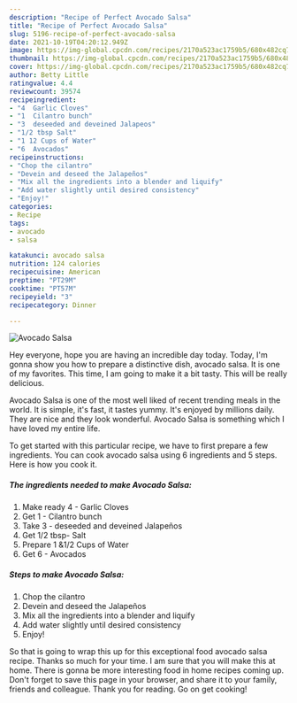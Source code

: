 ```yaml
---
description: "Recipe of Perfect Avocado Salsa"
title: "Recipe of Perfect Avocado Salsa"
slug: 5196-recipe-of-perfect-avocado-salsa
date: 2021-10-19T04:20:12.949Z
image: https://img-global.cpcdn.com/recipes/2170a523ac1759b5/680x482cq70/avocado-salsa-recipe-main-photo.jpg
thumbnail: https://img-global.cpcdn.com/recipes/2170a523ac1759b5/680x482cq70/avocado-salsa-recipe-main-photo.jpg
cover: https://img-global.cpcdn.com/recipes/2170a523ac1759b5/680x482cq70/avocado-salsa-recipe-main-photo.jpg
author: Betty Little
ratingvalue: 4.4
reviewcount: 39574
recipeingredient:
- "4  Garlic Cloves"
- "1  Cilantro bunch"
- "3  deseeded and deveined Jalapeos"
- "1/2 tbsp Salt"
- "1 12 Cups of Water"
- "6  Avocados"
recipeinstructions:
- "Chop the cilantro"
- "Devein and deseed the Jalapeños"
- "Mix all the ingredients into a blender and liquify"
- "Add water slightly until desired consistency"
- "Enjoy!"
categories:
- Recipe
tags:
- avocado
- salsa

katakunci: avocado salsa 
nutrition: 124 calories
recipecuisine: American
preptime: "PT29M"
cooktime: "PT57M"
recipeyield: "3"
recipecategory: Dinner

---
```



![Avocado Salsa](https://img-global.cpcdn.com/recipes/2170a523ac1759b5/680x482cq70/avocado-salsa-recipe-main-photo.jpg)

Hey everyone, hope you are having an incredible day today. Today, I'm gonna show you how to prepare a distinctive dish, avocado salsa. It is one of my favorites. This time, I am going to make it a bit tasty. This will be really delicious.



Avocado Salsa is one of the most well liked of recent trending meals in the world. It is simple, it's fast, it tastes yummy. It's enjoyed by millions daily. They are nice and they look wonderful. Avocado Salsa is something which I have loved my entire life.


To get started with this particular recipe, we have to first prepare a few ingredients. You can cook avocado salsa using 6 ingredients and 5 steps. Here is how you cook it.

<!--inarticleads1-->

##### The ingredients needed to make Avocado Salsa:

1. Make ready 4 - Garlic Cloves
1. Get 1 - Cilantro bunch
1. Take 3 - deseeded and deveined Jalapeños
1. Get 1/2 tbsp- Salt
1. Prepare 1 &amp;1/2 Cups of Water
1. Get 6 - Avocados




<!--inarticleads2-->

##### Steps to make Avocado Salsa:

1. Chop the cilantro
1. Devein and deseed the Jalapeños
1. Mix all the ingredients into a blender and liquify
1. Add water slightly until desired consistency
1. Enjoy!




So that is going to wrap this up for this exceptional food avocado salsa recipe. Thanks so much for your time. I am sure that you will make this at home. There is gonna be more interesting food in home recipes coming up. Don't forget to save this page in your browser, and share it to your family, friends and colleague. Thank you for reading. Go on get cooking!
